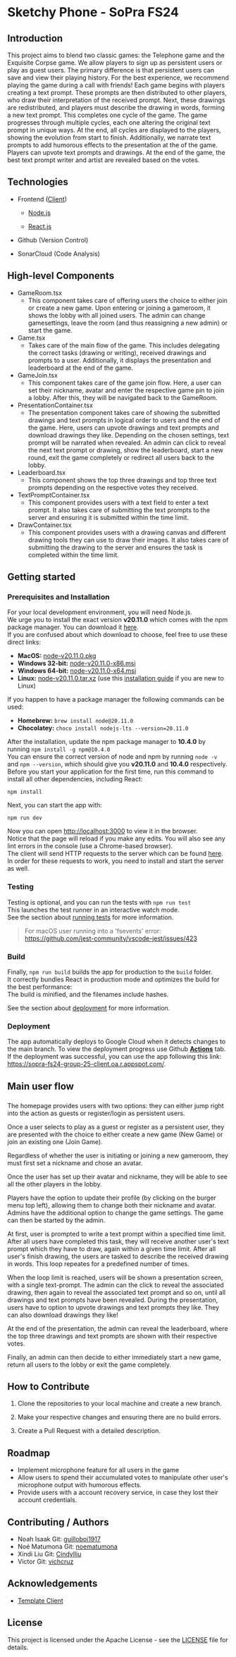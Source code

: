 # Sketchy Phone - SoPra FS24

## Introduction
This project aims to blend two classic games: the Telephone game and the Exquisite Corpse
game. We allow players to sign up as persistent users or play as guest
users. The primary difference is that persistent users can save and view their playing history. 
For the best experience, we recommend
playing the game during a call with friends! 
Each game begins with players creating a text prompt. These prompts are then distributed to other players, who draw their interpretation of the received prompt. Next,
these drawings are redistributed, and players must describe the drawing in words, forming
a new text prompt. This completes one cycle of the game. The game progresses through
multiple cycles, each one altering the original text prompt in unique ways. At the end, all
cycles are displayed to the players, showing the evolution from start to finish. Additionally,
we narrate text prompts to add humorous effects to the presentation at the of the game.
Players can upvote text prompts and drawings. At the end of the game, the
best text prompt writer and artist are revealed based on the votes.

## Technologies
- Frontend ([Client](https://github.com/sopra-fs24-group-25/SketchyPhone-Client))
  - [Node.js](https://nodejs.org/docs/latest/api/)

  - [React.js](https://react.dev/)

- Github (Version Control)

- SonarCloud (Code Analysis)

## High-level Components
- GameRoom.tsx
    - This component takes care of offering users the choice to either join or create a new game. Upon entering or joining a gameroom, it shows the lobby with all joined users. The admin can change gamesettings, leave the room (and thus reassigning a new admin) or start the game.
- Game.tsx
    - Takes care of the main flow of the game. This includes delegating the correct tasks (drawing or writing), received drawings and prompts to a user. Additionally, it displays the presentation and leaderboard at the end of the game.
- GameJoin.tsx
    - This component takes care of the game join flow. Here, a user can set their nickname, avatar and enter the respective game pin to join a lobby. After this, they will be navigated back to the GameRoom.
- PresentationContainer.tsx
    - The presentation component takes care of showing the submitted drawings and text prompts in logical order to users and the end of the game. Here, users can upvote drawings and text prompts and download drawings they like. Depending on the chosen settings, text prompt will be narrated when revealed. An admin can click to reveal the next text prompt or drawing, show the leaderboard, start a new round, exit the game completely or redirect all users back to the lobby.
- Leaderboard.tsx
    - This component shows the top three drawings and top three text prompts depending on the respective votes they received.
- TextPromptContainer.tsx
    - This component provides users with a text field to enter a text prompt. It also takes care of submitting the text prompts to the server and ensuring it is submitted within the time limit.
- DrawContainer.tsx
    - This component provides users with a drawing canvas and different drawing tools they can use to draw their images. It also takes care of submitting the drawing to the server and ensures the task is completed within the time limit.


## Getting started

### Prerequisites and Installation
For your local development environment, you will need Node.js.\
We urge you to install the exact version **v20.11.0** which comes with the npm package manager. You can download it [here](https://nodejs.org/download/release/v20.11.0/).\
If you are confused about which download to choose, feel free to use these direct links:

- **MacOS:** [node-v20.11.0.pkg](https://nodejs.org/download/release/v20.11.0/node-v20.11.0.pkg)
- **Windows 32-bit:** [node-v20.11.0-x86.msi](https://nodejs.org/download/release/v20.11.0/node-v20.11.0-x86.msi)
- **Windows 64-bit:** [node-v20.11.0-x64.msi](https://nodejs.org/download/release/v20.11.0/node-v20.11.0-x64.msi)
- **Linux:** [node-v20.11.0.tar.xz](https://nodejs.org/dist/v20.11.0/node-v20.11.0.tar.xz) (use this [installation guide](https://medium.com/@tgmarinho/how-to-install-node-js-via-binary-archive-on-linux-ab9bbe1dd0c2) if you are new to Linux)

If you happen to have a package manager the following commands can be used:

- **Homebrew:** `brew install node@20.11.0`
- **Chocolatey:** `choco install nodejs-lts --version=20.11.0`

After the installation, update the npm package manager to **10.4.0** by running ```npm install -g npm@10.4.0```\
You can ensure the correct version of node and npm by running ```node -v``` and ```npm --version```, which should give you **v20.11.0** and **10.4.0** respectively.\
Before you start your application for the first time, run this command to install all other dependencies, including React:

```npm install```

Next, you can start the app with:

```npm run dev```

Now you can open [http://localhost:3000](http://localhost:3000) to view it in the browser.\
Notice that the page will reload if you make any edits. You will also see any lint errors in the console (use a Chrome-based browser).\
The client will send HTTP requests to the server which can be found [here](https://github.com/sopra-fs24-group-25/SketchyPhone-Server).\
In order for these requests to work, you need to install and start the server as well.

### Testing
Testing is optional, and you can run the tests with `npm run test`\
This launches the test runner in an interactive watch mode.\
See the section about [running tests](https://facebook.github.io/create-react-app/docs/running-tests) for more information.

> For macOS user running into a 'fsevents' error: https://github.com/jest-community/vscode-jest/issues/423

### Build
Finally, `npm run build` builds the app for production to the `build` folder.<br>
It correctly bundles React in production mode and optimizes the build for the best performance:\
The build is minified, and the filenames include hashes.<br>

See the section about [deployment](https://facebook.github.io/create-react-app/docs/deployment) for more information.


### Deployment

 The app automatically deploys to Google Cloud when it detects changes to the main branch. To view the deployment progress use Github <b>[Actions](https://github.com/sopra-fs24-group-25/SketchyPhone-Client/actions)</b> tab. If the deployment was successful, you can use the app following this link: https://sopra-fs24-group-25-client.oa.r.appspot.com/.

## Main user flow

###
The homepage provides users with two options: they can either jump right into
the action as guests or register/login as persistent users.

Once a user selects to play as a guest or register as a persistent user, they are
presented with the choice to either create a new game (New Game) or join an existing one
(Join Game).

Regardless of whether the user is initiating or joining a new gameroom, they must
first set a nickname and chose an avatar.

Once the user has set up their avatar and nickname, they will be able to see all
the other players in the lobby.

 Players have the option to update their profile (by clicking on the burger menu top left), allowing them to change both
their nickname and avatar. Admins have the additional option to change the game settings. The game can then be started by the admin.

At first, user is prompted to write a text prompt within a specified time limit. After all users have completed this task, they will receive another user's text prompt which they have to draw, again within a given time limit. After all user's finish drawing, the users are tasked to describe the received drawing in words. This loop repeates for a predefined number of times.

When the loop limit is reached, users will be shown a presentation screen, with a single text-prompt. The admin can the click to reveal the associated drawing, then again to reveal the associated text prompt and so on, until all drawings and text prompts have been revealed. 
During the presentation, users have to option to upvote drawings and text prompts they like. They can also download drawings they like!

At the end of the presentation, the admin can reveal the leaderboard, where the top three drawings and text prompts are shown with their respective votes.

Finally, an admin can then decide to either immediately start a new game, return all users to the lobby or exit the game completely.


 ## How to Contribute
1. Clone the repositories to your local machine and create a new branch.

2. Make your respective changes and ensuring there are no build errors.

3. Create a Pull Request with a detailed description.

## Roadmap
- Implement microphone feature for all users in the game
- Allow users to spend their accumulated votes to manipulate other user's microphone output with humorous effects.
- Provide users with a account recovery service, in case they lost their account credentials.


## Contributing / Authors
- Noah Isaak Git: [guilloboi1917](https://github.com/guilloboi1917)
- Noé Matumona Git: [noematumona](https://github.com/noematumona)
- Xindi Liu Git: [Cindylliu](https://github.com/Cindylliu)
- Victor Git: [vichcruz](https://github.com/vichcruz)

## Acknowledgements
- [Template Client](https://github.com/HASEL-UZH/sopra-fs24-template-client)

## License
This project is licensed under the Apache License - see the [LICENSE](https://github.com/sopra-fs24-group-25/SketchyPhone-Client/blob/main/LICENSE) file for details.
